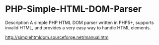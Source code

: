 # PHP-Simple-HTML-DOM-Parser

Description
A simple PHP HTML DOM parser written in PHP5+, supports invalid HTML, and provides a very easy way to handle HTML elements.


http://simplehtmldom.sourceforge.net/manual.htm

